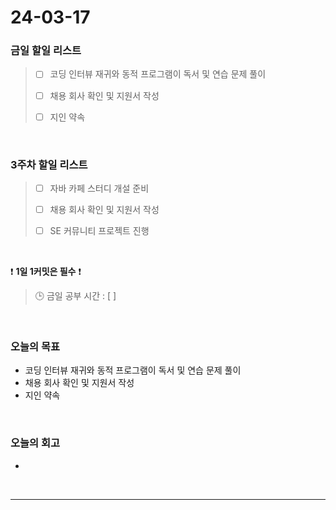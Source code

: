 # 24-03-17
### 금일 할일 리스트
> - [ ]  코딩 인터뷰 재귀와 동적 프로그램이 독서 및 연습 문제 풀이
>
> - [ ]  채용 회사 확인 및 지원서 작성
>
> - [ ]  지인 약속

<br/>

### 3주차 할일 리스트  
> - [ ]  자바 카페 스터디 개설 준비
>
> - [ ]  채용 회사 확인 및 지원서 작성
>
> - [ ]  SE 커뮤니티 프로젝트 진행

<br/>

❗ **1일 1커밋은 필수** ❗
> 🕒 금일 공부 시간 : [  ]

<br/>

### 오늘의 목표
- 코딩 인터뷰 재귀와 동적 프로그램이 독서 및 연습 문제 풀이
- 채용 회사 확인 및 지원서 작성
- 지인 약속

<br>

### 오늘의 회고
- 


<br/>

------------  
